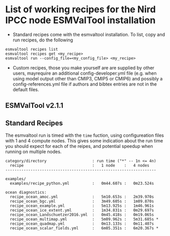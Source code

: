 List of working recipes for the Nird IPCC node ESMValTool installation
======================================================================

* Standard recipes come with the esmvaltool installation. To list, copy and run recipes, do the following

```
esmvaltool recipes list
esmvaltool recipes get <my_recipe>
esmvaltool run --config_file=<my_config_file> <my_recipe>
```

* Custom recipes, those you make yourself are are supplied by other users, mayrequire an additional config-developer.yml file (e.g. when using model output other than CMIP3, CMIP5 or CMIP6) and possibly a config-references.yml file if authors and bibtex entries are not in the default files.


ESMValTool v2.1.1
-----------------

## Standard Recipes

The esmvaltool run is timed with the `time` fuction, using configureation files with 1 and 4 compute nodes. This gives some indication about the run time you should expect for each of the reipes, and potential speedup when running on multiple nodes.

```
category/directory                    : run time ("*" -- 1n <= 4n)
  recipe                              :   1 node    :   4 nodes
------------------------------------------------------------------

examples/
  examples/recipe_python.yml          :   0m44.607s :   0m23.524s
  
ocean diagnostics:
  recipe_ocean_amoc.yml               :   5m10.653s :   2m39.970s
  recipe_ocean_bgc.yml                :   3m49.605s :   1m09.870s
  recipe_ocean_example.yml            :   5m13.925s :   1m46.961s
  recipe_ocean_ice_extent.yml         :   1m34.831s :   0m29.697s
  recipe_ocean_Landschuetzer2016.yml  :   0m45.418s :   0m19.065s
  recipe_ocean_multimap.yml           :   5m09.962s :   5m31.685s *
  recipe_ocean_quadmap.yml            :   0m13.133s :   0m11.407s
  recipe_ocean_scalar_fields.yml      :   6m05.351s :   6m20.367s *
```
